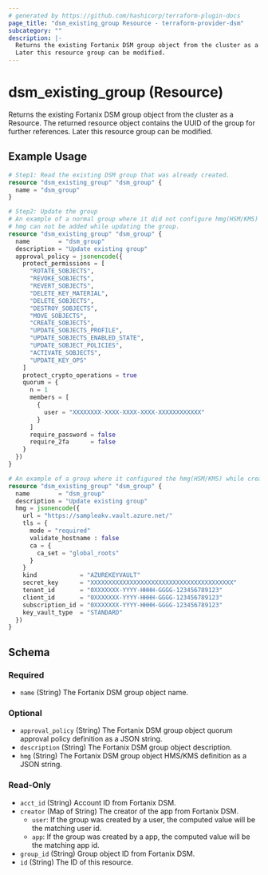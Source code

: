 ```yaml
---
# generated by https://github.com/hashicorp/terraform-plugin-docs
page_title: "dsm_existing_group Resource - terraform-provider-dsm"
subcategory: ""
description: |-
  Returns the existing Fortanix DSM group object from the cluster as a Resource. The returned resource object contains the UUID of the group for further references.
  Later this resource group can be modified.
---
```


# dsm_existing_group (Resource)

Returns the existing Fortanix DSM group object from the cluster as a Resource. The returned resource object contains the UUID of the group for further references.
Later this resource group can be modified.

## Example Usage

```terraform
# Step1: Read the existing DSM group that was already created.
resource "dsm_existing_group" "dsm_group" {
  name = "dsm_group"
}

# Step2: Update the group
# An example of a normal group where it did not configure hmg(HSM/KMS) while creating.
# hmg can not be added while updating the group.
resource "dsm_existing_group" "dsm_group" {
  name        = "dsm_group"
  description = "Update existing group"
  approval_policy = jsonencode({
    protect_permissions = [
      "ROTATE_SOBJECTS",
      "REVOKE_SOBJECTS",
      "REVERT_SOBJECTS",
      "DELETE_KEY_MATERIAL",
      "DELETE_SOBJECTS",
      "DESTROY_SOBJECTS",
      "MOVE_SOBJECTS",
      "CREATE_SOBJECTS",
      "UPDATE_SOBJECTS_PROFILE",
      "UPDATE_SOBJECTS_ENABLED_STATE",
      "UPDATE_SOBJECT_POLICIES",
      "ACTIVATE_SOBJECTS",
      "UPDATE_KEY_OPS"
    ]
    protect_crypto_operations = true
    quorum = {
      n = 1
      members = [
        {
          user = "XXXXXXXX-XXXX-XXXX-XXXX-XXXXXXXXXXXX"
        }
      ]
      require_password = false
      require_2fa      = false
    }
  })
}

# An example of a group where it configured the hmg(HSM/KMS) while creation.
resource "dsm_existing_group" "dsm_group" {
  name        = "dsm_group"
  description = "Update existing group"
  hmg = jsonencode({
    url = "https://sampleakv.vault.azure.net/"
    tls = {
      mode = "required"
      validate_hostname : false
      ca = {
        ca_set = "global_roots"
      }
    }
    kind            = "AZUREKEYVAULT"
    secret_key      = "XXXXXXXXXXXXXXXXXXXXXXXXXXXXXXXXXXXXXXXX"
    tenant_id       = "0XXXXXXX-YYYY-HHHH-GGGG-123456789123"
    client_id       = "0XXXXXXX-YYYY-HHHH-GGGG-123456789123"
    subscription_id = "0XXXXXXX-YYYY-HHHH-GGGG-123456789123"
    key_vault_type  = "STANDARD"
  })
}
```

<!-- schema generated by tfplugindocs -->
## Schema

### Required

- `name` (String) The Fortanix DSM group object name.

### Optional

- `approval_policy` (String) The Fortanix DSM group object quorum approval policy definition as a JSON string.
- `description` (String) The Fortanix DSM group object description.
- `hmg` (String) The Fortanix DSM group object HMS/KMS definition as a JSON string.

### Read-Only

- `acct_id` (String) Account ID from Fortanix DSM.
- `creator` (Map of String) The creator of the app from Fortanix DSM.
   * `user`: If the group was created by a user, the computed value will be the matching user id.
   * `app`: If the group was created by a app, the computed value will be the matching app id.
- `group_id` (String) Group object ID from Fortanix DSM.
- `id` (String) The ID of this resource.
